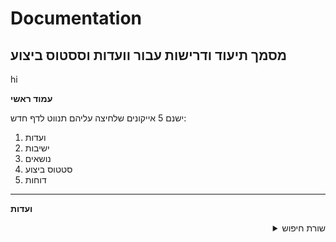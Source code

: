 # Documentation
מסמך תיעוד ודרישות עבור וועדות וססטוס ביצוע
---
<div>hi</div>

**עמוד ראשי**

ישנם 5 אייקונים שלחיצה עליהם תנווט לדף חדש:
1. ועדות
2. ישיבות
3. נושאים
4. סטטוס ביצוע
5. דוחות

---
**ועדות**
<details align="right">
  <summary>שורת חיפוש</summary>
  פה יהיה כפתור
</details>
